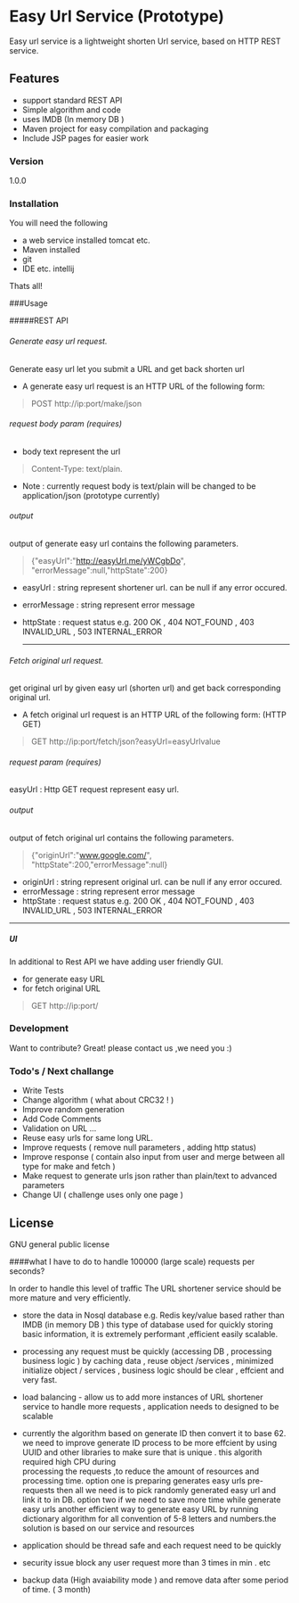 # Easy Url Service (Prototype)

Easy url service is a lightweight shorten Url service, based on HTTP REST service.

## Features

  - support standard REST API
  - Simple algorithm and code 
  - uses IMDB (In memory DB )
  - Maven project for easy compilation and packaging
  - Include JSP pages for easier work


### Version
1.0.0


### Installation

You will need the following 

* a web service installed tomcat etc.
* Maven installed
* git
* IDE etc. intellij 

Thats all!



###Usage

#####REST API 

###### Generate easy url request.

  Generate easy url let you submit a URL and get back shorten url 
  * A generate easy url request is an HTTP URL of the following form: 

 > POST   http://ip:port/make/json 
  
###### request body param  (requires)    
* body text represent the url 
> Content-Type: text/plain.

* Note : currently request body is text/plain will be changed to be application/json (prototype currently)
###### output
  output of generate easy url contains the following parameters.

> {"easyUrl":"http://easyUrl.me/yWCgbDo",
> "errorMessage":null,"httpState":200}


 * easyUrl : string represent shortener url. can be null if any error occured.
 * errorMessage :  string represent error message 
 * httpState :  request status e.g. 200 OK , 404 NOT_FOUND , 403 INVALID_URL , 503 INTERNAL_ERROR


   _____________
   
###### Fetch original url request.
get original url by given easy url (shorten url) and get back corresponding original url.

* A fetch original url request is an HTTP URL of the following form: (HTTP GET) 
> GET http://ip:port/fetch/json?easyUrl=easyUrlvalue 

###### request param (requires) 
easyUrl : Http GET request represent easy url.

###### output
  output of fetch original url contains the following parameters.

> {"originUrl":"www.google.com/",
> "httpState":200,"errorMessage":null}


 * originUrl : string represent original url. can be null if any error occured.
 * errorMessage :  string represent error message 
 * httpState :  request status e.g. 200 OK , 404 NOT_FOUND , 403 INVALID_URL , 503 INTERNAL_ERROR

--------

##### UI 

In additional to Rest API we have adding user friendly GUI.
 * for generate easy URL 
 * for fetch original URL 

> GET http://ip:port/ 




### Development

Want to contribute? Great!
please contact us ,we need you :) 


### Todo's / Next challange 

 - Write Tests
 - Change algorithm ( what about CRC32 ! )
 - Improve random generation
 - Add Code Comments
 - Validation on URL ...
 - Reuse easy urls for same long URL.
 - Improve requests ( remove null parameters , adding http status)
 - Improve response ( contain also input from user and merge between all type  for make and fetch )
 - Make request to generate urls json rather than plain/text to advanced parameters 
 - Change UI ( challenge uses only one page ) 

License
----

GNU general public license


####what I have to do to handle 100000  (large scale)  requests per seconds?

In order to handle this level of traffic The URL shortener service should be more mature and very efficiently. 

* store the data in Nosql database e.g. Redis key/value based rather than IMDB (in memory DB ) 
  this type of database used for quickly storing basic information, it is extremely performant ,efficient  easily scalable.

* processing any request must be quickly (accessing DB , processing business logic ) by caching data , reuse object /services , minimized initialize object / services , business logic should be clear , effcient and very fast.

* load balancing - allow us to add more instances of URL shortener service to handle more requests , application needs to designed to be scalable 

* currently the algorithm based on generate ID then convert it to base 62. we need to improve generate ID process to be more effcient by using UUID and other libraries to make sure that is unique . this algorith required high CPU during   
  processing the requests ,to reduce the amount of resources and processing time. option one is preparing generates easy urls pre-requests then all we need is to pick randomly  generated easy url and link it to in DB.
  option two if we need to save more time while generate easy urls another efficient way to generate easy URL by running    dictionary algorithm for all convention of 5-8 letters and numbers.the solution is based on our service and resources 

* application should be thread safe and each request need to be quickly 

* security issue block any user request more than 3 times in min . etc

* backup data (High avaiability mode ) and remove data after some period of time. ( 3 month)
